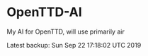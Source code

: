 # OpenTTD-AI
My AI for OpenTTD, will use primarily air

Latest backup: Sun Sep 22 17:18:02 UTC 2019
